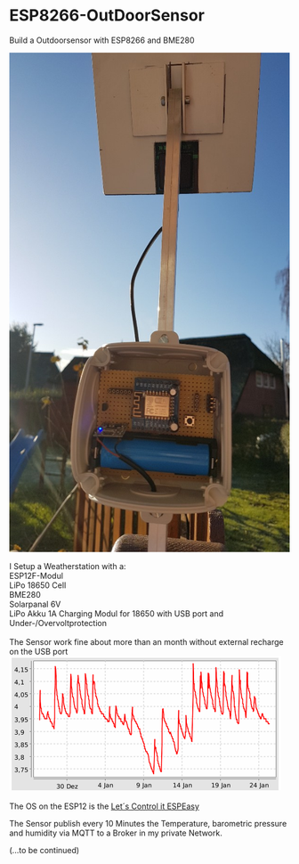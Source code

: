 # ESP8266-OutDoorSensor
Build a Outdoorsensor with ESP8266 and BME280

![Screenshot](weatherstation1.jpg)

I Setup a Weatherstation with a: <br>
ESP12F-Modul <br>
LiPo 18650 Cell <br>
BME280 <br>
Solarpanal 6V <br>
LiPo Akku 1A Charging Modul for 18650 with USB port and Under-/Overvoltprotection <br>
<br>
The Sensor work fine about more than an month without external recharge on the USB port
![Screenshot](VCC.png)
<br>
<br>
The OS on the ESP12 is the [Let´s Control it ESPEasy](https://github.com/letscontrolit/ESPEasy)<br>

The Sensor publish every 10 Minutes the Temperature, barometric pressure and humidity via MQTT to a Broker in my private Network.  

(...to be continued)

